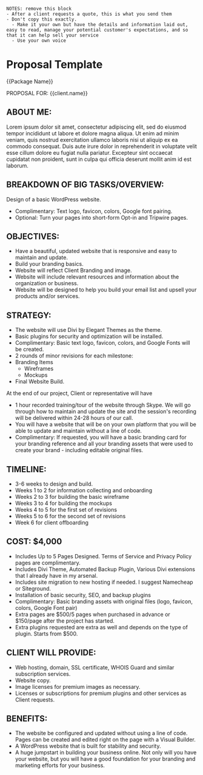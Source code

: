 ```
NOTES: remove this block
- After a client requests a quote, this is what you send them
- Don't copy this exactly.
  - Make it your own but have the details and information laid out, easy to read, manage your potential customer's expectations, and so that it can help sell your service
  - Use your own voice
```
# Proposal Template

{{Package Name}}

PROPOSAL FOR: {{client.name}}

## ABOUT ME:
Lorem ipsum dolor sit amet, consectetur adipiscing elit, sed do eiusmod tempor incididunt ut labore et dolore magna aliqua. Ut enim ad minim veniam, quis nostrud exercitation ullamco laboris nisi ut aliquip ex ea commodo consequat. Duis aute irure dolor in reprehenderit in voluptate velit esse cillum dolore eu fugiat nulla pariatur. Excepteur sint occaecat cupidatat non proident, sunt in culpa qui officia deserunt mollit anim id est laborum.

## BREAKDOWN OF BIG TASKS/OVERVIEW:
Design of a basic WordPress website.
- Complimentary: Text logo, favicon, colors, Google font pairing.
- Optional: Turn your pages into short-form Opt-in and Tripwire pages.

## OBJECTIVES:
- Have a beautiful, updated website that is responsive and easy to maintain and update.
- Build your branding basics.
- Website will reflect Client Branding and image.
- Website will include relevant resources and information about the organization or business.
- Website will be designed to help you build your email list and upsell your products and/or services.

## STRATEGY:
- The website will use Divi by Elegant Themes as the theme.
- Basic plugins for security and optimization will be installed.
- Complimentary: Basic text logo, favicon, colors, and Google Fonts will be created.
- 2 rounds of minor revisions for each milestone:
- Branding Items
  - Wireframes
  - Mockups
- Final Website Build.

At the end of our project, Client or representative will have
- 1  hour recorded training/tour of the website through Skype. We will go through how to maintain and update the site and the session's recording will be delivered within 24-28 hours of our call.
- You will have a website that will be on your own platform that you will be able to update and maintain without a line of code.
- Complimentary: If requested, you will have a basic branding card for your branding reference and all your branding assets that were used to create your brand - including editable original files.

## TIMELINE:
- 3-6 weeks to design and build.
- Weeks 1 to 2 for information collecting and onboarding
- Weeks 2 to 3 for building the basic wireframe
- Weeks 3 to 4 for building the mockups
- Weeks 4 to 5 for the first set of revisions
- Weeks 5 to 6 for the second set of revisions
- Week 6 for client offboarding

## COST: $4,000
- Includes Up to 5 Pages Designed. Terms of Service and Privacy Policy pages are complimentary.
- Includes Divi Theme, Automated Backup Plugin, Various Divi extensions that I already have in my arsenal.
- Includes site migration to new hosting if needed. I suggest Namecheap or Siteground.
- Installation of basic security, SEO, and backup plugins
- Complimentary: Basic branding assets with original files (logo, favicon, colors, Google Font pair)
- Extra pages are $500/5 pages when purchased in advance or $150/page after the project has started.
- Extra plugins requested are extra as well and depends on the type of plugin. Starts from $500.

## CLIENT WILL PROVIDE:
- Web hosting, domain, SSL certificate, WHOIS Guard and similar subscription services.
- Website copy.
- Image licenses for premium images as necessary.
- Licenses or subscriptions for premium plugins and other services as Client requests.

## BENEFITS:
- The website be configured and updated without using a line of code. Pages can be created and edited right on the page with a Visual Builder.
- A WordPress website that is built for stability and security.
- A huge jumpstart in building your business online. Not only will you have your website, but you will have a good foundation for your branding and marketing efforts for your business.
